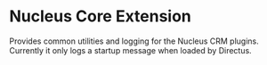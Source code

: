 # Nucleus Core Extension

Provides common utilities and logging for the Nucleus CRM plugins.
Currently it only logs a startup message when loaded by Directus.

